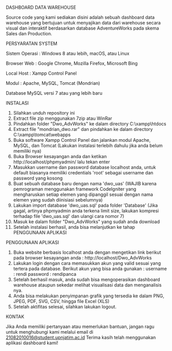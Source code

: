 DASHBOARD DATA WAREHOUSE

Source code yang kami sediakan disini adalah sebuah dashboard data warehouse yang bertujuan untuk menyajikan data dari warehouse secara visual dan interaktif berdasarkan database AdventureWorks pada skema Sales dan Production.


PERSYARATAN SYSTEM

Sistem Operasi  : Windows 8 atau lebih, macOS, atau Linux

Browser Web     : Google Chrome, Mozilla Firefox, Microsoft Bing

Local Host      : Xampp Control Panel

Modul           : Apache, MySQL, Tomcat (Mondrian)

Database MySQL versi 7 atau yang lebih baru


INSTALASI

1. Silahkan unduh repository ini
2. Extract file zip menggunakan 7zip atau WinRar
3. Pindahkan folder "Dwo_AdvWorks" ke dalam directory C:\xampp\htdocs
4. Extract file "mondrian_dwo.rar" dan pindahkan ke dalam directory C:\xampp\tomcat\webapps 
5. Buka software Xampp Control Panel dan jalankan modul Apache, MySQL, dan Tomcat (Lakukan instalasi terlebih dahulu jika anda belum memiliki nya)
6. Buka Browser kesayangan anda dan ketikan http://localhost/phpmyadmin/ lalu tekan enter
7. Masukkan username dan password database localhost anda, untuk default biasanya memiliki credentials 'root' sebagai username dan password yang kosong
8. Buat sebuah database baru dengan nama 'dwo_uas' (WAJIB karena pemrograman menggunakan framework CodeIgniter yang mengharuskan setiap elemen yang dipanggil sesuai dengan nama elemen yang sudah diinisiasi sebelumnya)
9. Lakukan import database 'dwo_uas.sql' pada folder 'Database' (Jika gagal, artinya phpmyadmin anda terkena limit size, lakukan kompresi terhadap file 'dwo_uas.sql' dan ulangi cara nomor 7)
10. Masuk ke dalam folder "Dwo_AdvWorks" yang sudah anda download
11. Setelah instalasi berhasil, anda bisa melanjutkan ke tahap PENGGUNAAN APLIKASI

PENGGUNAAN APLIKASI

1. Buka website berbasis localhost anda dengan mengetikan link berikut pada browser kesayangan anda : http://localhost/Dwo_AdvWorks 
2. Lakukan login dengan cara memasukkan akun yang valid sesuai yang tertera pada database. Berikut akun yang bisa anda gunakan :
username  : rendi
password  : rendipanca
3. Setelah berhasil masuk, anda sudah bisa mengoperasikan dashboard warehouse ataupun sekedar melihat visualisasi data dan menganalisis nya.
4. Anda bisa melakukan penyimpanan grafik yang tersedia ke dalam PNG, JPEG, PDF, SVG, CSV, hingga file Excel (XLS)
5. Setelah aktifitas selesai, silahkan lakukan logout.


KONTAK

Jika Anda memiliki pertanyaan atau memerlukan bantuan, jangan ragu untuk menghubungi kami melalui email di 21082010016@student.upnjatim.ac.id
Terima kasih telah menggunakan aplikasi dashboard kami!
